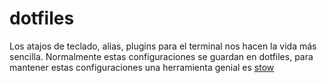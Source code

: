 # dotfiles

Los atajos de teclado, alias, plugins para el terminal nos hacen la vida más sencilla. 
Normalmente estas configuraciones se guardan en dotfiles, para mantener estas configuraciones una herramienta genial es 
[stow](https://www.gnu.org/software/stow/)
